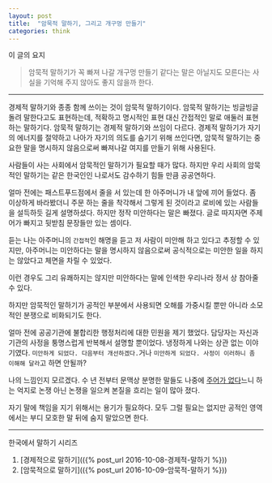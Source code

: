 ```yaml
---
layout: post
title:  "암묵적 말하기, 그리고 개구멍 만들기"
categories: think
---
```




이 글의 요지

> 암묵적 말하기가 꼭 빠져 나갈 개구멍 만들기 같다는 말은 아닐지도 모른다는 사실을 기억해 주지 않아도 좋지 않을까 한다.

***

경제적 말하기와 종종 함께 쓰이는 것이 암묵적 말하기이다. 암묵적 말하기는 빙글빙글 돌려 말한다고도 표현하는데, 적확하고 명시적인 표현 대신 간접적인 말로 애둘러 표현하는 말하기다. 암묵적 말하기는 경제적 말하기와 쓰임이 다르다. 경제적 말하기가 자기의 에너지를 절약하고 나아가 자기의 의도를 숨기기 위해 쓰인다면, 암묵적 말하기는 중요한 말을 명시하지 않음으로써 빠져나갈 여지를 만들기 위해 사용된다.

사람들이 사는 사회에서 암묵적인 말하기가 필요할 때가 많다. 하지만 우리 사회의 암묵적인 말하기는 같은 한국인인 나로서도 감수하기 힘들 만큼 공공연하다. 

얼마 전에는 패스트푸드점에서 줄을 서 있는데 한 아주머니가 내 앞에 끼어 들었다. 좀 이상하게 바라봤더니 주문 하는 줄을 착각해서 그렇게 된 것이라고 로비에 있는 사람들을 설득하듯 길게 설명하셨다. 하지만 정작 미안하다는 말은 빠졌다. 글로 따지자면 주제어가 빠지고 뒷받침 문장들만 있는 셈이다. 

듣는 나는 아주머니의 `간접적`인 해명을 듣고 저 사람이 미안해 하고 있다고 추정할 수 있지만, 아주머니는 미안하다는 말을 명시하지 않음으로써 공식적으로는 미안한 일을 하지는 않았다고 체면을 차릴 수 있었다. 

이런 경우도 그리 유쾌하지는 않지만 미안하다는 말에 인색한 우리나라 정서 상 참아줄 수 있다. 

하지만 암묵적인 말하기가 공적인 부분에서 사용되면 오해를 가중시킬 뿐만 아니라 소모적인 분쟁으로 비화되기도 한다. 

얼마 전에 공공기관에 불합리한 행정처리에 대한 민원을 제기 했었다. 담당자는 자신과 기관의 사정을 퉁명스럽게 반복해서 설명할 뿐이었다. 냉정하게 나와는 상관 없는 이야기였다. `미안하게 되었다. 다음부터 개선하겠다.`거나 `미안하게 되었다. 사정이 이러하니 좀 이해해 달라`고 하면 안될까? 

나의 느낌인지 모르겠다. 수 년 전부터 문맥상 분명한 말들도 나중에 [주어가 없다](https://namu.wiki/w/%EC%A3%BC%EC%96%B4%EB%8A%94%20%EC%97%86%EB%8B%A4)느니 하는 억지로 논쟁 아닌 논쟁을 일으켜 본질을 흐리는 일이 많아 졌다. 

자기 말에 책임을 지기 위해서는 용기가 필요하다. 모두 그럴 필요는 없지만 공적인 영역에서는 부디 모호한 말 뒤에 숨지 말았으면 한다. 

***

한국에서 말하기 시리즈

1. [경제적으로 말하기](({% post_url 2016-10-08-경제적-말하기 %}))
2. [암묵적으로 말하기](({% post_url 2016-10-09-암묵적-말하기 %}))

